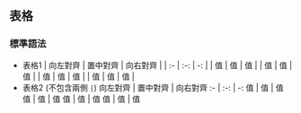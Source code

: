 ## 表格

### 標準語法

- 表格1
    | 向左對齊 | 置中對齊 | 向右對齊 |
    | :- | :-: | -: |
    | 值 | 值 | 值 |
    | 值 | 值 | 值 |
    | 值 | 值 | 值 |
    | 值 | 值 | 值 |
- 表格2 (不包含兩側 `|`)
    向左對齊 | 置中對齊 | 向右對齊 
    :- | :-: | -:
    值 | 值 | 值
    值 | 值 | 值
    值 | 值 | 值
    值 | 值 | 值